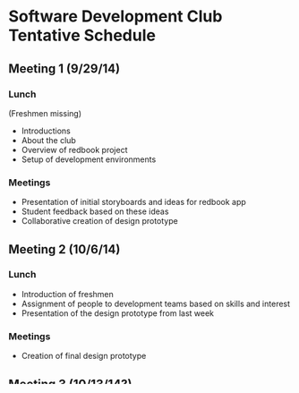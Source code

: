 # Software Development Club Tentative Schedule

## Meeting 1 (9/29/14)

### Lunch

(Freshmen missing)

- Introductions
- About the club
- Overview of redbook project
- Setup of development environments

### Meetings 

- Presentation of initial storyboards and ideas for redbook app
- Student feedback based on these ideas
- Collaborative creation of design prototype


## Meeting 2 (10/6/14)

### Lunch

- Introduction of freshmen
- Assignment of people to development teams based on skills and interest
- Presentation of the design prototype from last week

### Meetings

- Creation of final design prototype


## Meeting 3 (10/13/14?)

- Breaking design prototype into different development tasks for each team
- Deciding initial tasks for each team
- Splitting into teams to discuss ideas and divide work among members
- Starting development

## Future Meetings

- Stand-up: everyone says what they've been working on, what's impeding their progress, and what they plan on working on next
- Break into teams to discuss progress on each team's goals
- Work on development
